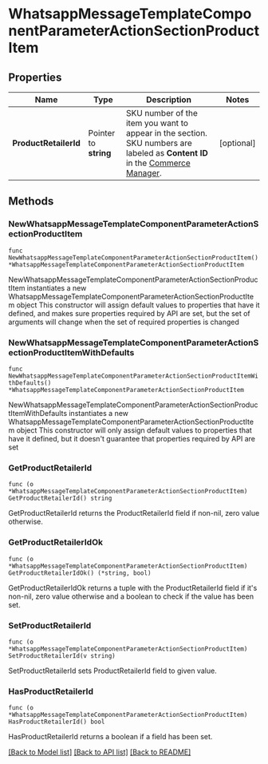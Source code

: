 # WhatsappMessageTemplateComponentParameterActionSectionProductItem

## Properties

Name | Type | Description | Notes
------------ | ------------- | ------------- | -------------
**ProductRetailerId** | Pointer to **string** | SKU number of the item you want to appear in the section. SKU numbers are labeled as **Content ID** in the [Commerce Manager](https://business.facebook.com/commerce/). | [optional] 

## Methods

### NewWhatsappMessageTemplateComponentParameterActionSectionProductItem

`func NewWhatsappMessageTemplateComponentParameterActionSectionProductItem() *WhatsappMessageTemplateComponentParameterActionSectionProductItem`

NewWhatsappMessageTemplateComponentParameterActionSectionProductItem instantiates a new WhatsappMessageTemplateComponentParameterActionSectionProductItem object
This constructor will assign default values to properties that have it defined,
and makes sure properties required by API are set, but the set of arguments
will change when the set of required properties is changed

### NewWhatsappMessageTemplateComponentParameterActionSectionProductItemWithDefaults

`func NewWhatsappMessageTemplateComponentParameterActionSectionProductItemWithDefaults() *WhatsappMessageTemplateComponentParameterActionSectionProductItem`

NewWhatsappMessageTemplateComponentParameterActionSectionProductItemWithDefaults instantiates a new WhatsappMessageTemplateComponentParameterActionSectionProductItem object
This constructor will only assign default values to properties that have it defined,
but it doesn't guarantee that properties required by API are set

### GetProductRetailerId

`func (o *WhatsappMessageTemplateComponentParameterActionSectionProductItem) GetProductRetailerId() string`

GetProductRetailerId returns the ProductRetailerId field if non-nil, zero value otherwise.

### GetProductRetailerIdOk

`func (o *WhatsappMessageTemplateComponentParameterActionSectionProductItem) GetProductRetailerIdOk() (*string, bool)`

GetProductRetailerIdOk returns a tuple with the ProductRetailerId field if it's non-nil, zero value otherwise
and a boolean to check if the value has been set.

### SetProductRetailerId

`func (o *WhatsappMessageTemplateComponentParameterActionSectionProductItem) SetProductRetailerId(v string)`

SetProductRetailerId sets ProductRetailerId field to given value.

### HasProductRetailerId

`func (o *WhatsappMessageTemplateComponentParameterActionSectionProductItem) HasProductRetailerId() bool`

HasProductRetailerId returns a boolean if a field has been set.


[[Back to Model list]](../README.md#documentation-for-models) [[Back to API list]](../README.md#documentation-for-api-endpoints) [[Back to README]](../README.md)
